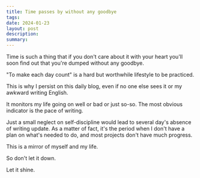 ```yaml
---
title: Time passes by without any goodbye
tags: 
date: 2024-01-23
layout: post
description: 
summary:
---
```


Time is such a thing that if you don't care about it with your heart you'll soon find out that you're dumped without any goodbye. 

"To make each day count" is a hard but worthwhile lifestyle to be practiced. 

This is why I persist on this daily blog, even if no one else sees it or my awkward writing English. 

It monitors my life going on well or bad or just so-so. The most obvious indicator is the pace of writing. 

Just a small neglect on self-discipline would lead to several day's absence of writing update. As a matter of fact, it's the period when I don't have a plan on what's needed to do, and most projects don't have much progress.

This is a mirror of myself and my life. 

So don't let it down. 

Let it shine.